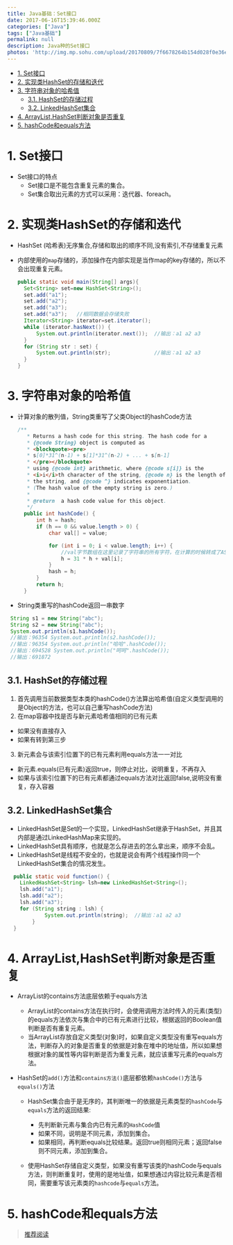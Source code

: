 ```yaml
---
title: Java基础：Set接口
date: 2017-06-16T15:39:46.000Z
categories: ["Java"]
tags: ["Java基础"]
permalink: null
description: Java种的Set接口
photos: 'http://img.mp.sohu.com/upload/20170809/7f6678264b154d028f0e36e9159c8e9a.png'
---
```


<!-- TOC -->

- [1. Set接口](#1-set接口)
- [2. 实现类HashSet的存储和迭代](#2-实现类hashset的存储和迭代)
- [3. 字符串对象的哈希值](#3-字符串对象的哈希值)
    - [3.1. HashSet的存储过程](#31-hashset的存储过程)
    - [3.2. LinkedHashSet集合](#32-linkedhashset集合)
- [4. ArrayList,HashSet判断对象是否重复](#4-arraylisthashset判断对象是否重复)
- [5. hashCode和equals方法](#5-hashcode和equals方法)

<!-- /TOC -->

# 1. Set接口

- Set接口的特点
  - Set接口是不能包含重复元素的集合。
  - Set集合取出元素的方式可以采用：迭代器、foreach。

# 2. 实现类HashSet的存储和迭代

- HashSet (哈希表)无序集合,存储和取出的顺序不同,没有索引,不存储重复元素
- 内部使用的`map`存储的，添加操作在内部实现是当作map的key存储的，所以不会出现重复元素。 <!-- more -->

  ```java
  public static void main(String[] args){
    Set<String> set=new HashSet<String>();
    set.add("a1");
    set.add("a2");
    set.add("a3");
    set.add("a3");   //相同数据会存储失败
    Iterator<String> iterator=set.iterator();
    while (iterator.hasNext()) {
        System.out.println(iterator.next());  //输出：a1 a2 a3
    }
    for (String str : set) {
        System.out.println(str);              //输出：a1 a2 a3
    }
  }
  ```

# 3. 字符串对象的哈希值

- 计算对象的散列值，String类重写了父类Object的hashCode方法

  ```java
  /**
     * Returns a hash code for this string. The hash code for a
     * {@code String} object is computed as
     * <blockquote><pre>
     * s[0]*31^(n-1) + s[1]*31^(n-2) + ... + s[n-1]
     * </pre></blockquote>
     * using {@code int} arithmetic, where {@code s[i]} is the
     * <i>i</i>th character of the string, {@code n} is the length of
     * the string, and {@code ^} indicates exponentiation.
     * (The hash value of the empty string is zero.)
     *
     * @return  a hash code value for this object.
     */
    public int hashCode() {
        int h = hash;
        if (h == 0 && value.length > 0) {
            char val[] = value;

            for (int i = 0; i < value.length; i++) {
                //val字节数组在这里记录了字符串的所有字符，在计算的时候转成了ASCII码参与运算。
                h = 31 * h + val[i];  
            }
            hash = h;
        }
        return h;
    }
  ```

- String类重写的hashCode返回一串数字

```java
 String s1 = new String("abc");
 String s2 = new String("abc");
 System.out.println(s1.hashCode());
 //输出：96354 System.out.println(s2.hashCode());
 //输出：96354 System.out.println("哈哈".hashCode());
 //输出：694528 System.out.println("呵呵".hashCode());
 //输出：691872
```

## 3.1. HashSet的存储过程

1. 首先调用当前数据类型本类的hashCode()方法算出哈希值(自定义类型调用的是Object的方法，也可以自己重写hashCode方法) 
2. 在map容器中找是否与新元素哈希值相同的已有元素
  - 如果没有直接存入
  - 如果有转到第三步 
3. 新元素会与该索引位置下的已有元素利用equals方法一一对比
  - 新元素.equals(已有元素)返回true，则停止对比，说明重复，不再存入
  - 如果与该索引位置下的已有元素都通过equals方法对比返回false,说明没有重复，存入容器

## 3.2. LinkedHashSet集合

- LinkedHashSet是Set的一个实现，LinkedHashSet继承于HashSet，并且其内部是通过LinkedHashMap来实现的。
- LinkedHashSet具有顺序，也就是怎么存进去的怎么拿出来，顺序不会乱。
- LinkedHashSet是线程不安全的，也就是说会有两个线程操作同一个LinkedHashSet集合的情况发生。

```java
  public static void function() {
    LinkedHashSet<String> lsh=new LinkedHashSet<String>();
    lsh.add("a1");
    lsh.add("a2");
    lsh.add("a3");
    for (String string : lsh) {
            System.out.println(string);  //输出：a1 a2 a3
        }
  }
```

# 4. ArrayList,HashSet判断对象是否重复

- ArrayList的contains方法底层依赖于equals方法

  - ArrayList的contains方法在执行时，会使用调用方法时传入的元素(类型)的equals方法依次与集合中的已有元素进行比较，根据返回的Boolean值判断是否有重复元素。
  - 当ArrayList存放自定义类型(对象)时，如果自定义类型没有重写equals方法，判断存入的对象是否重复的依据是对象在堆中的地址值，所以如果想根据对象的属性等内容判断是否为重复元素，就应该重写元素的equals方法。

- HashSet的`add()`方法和`contains方法()`底层都依赖`hashCode()`方法与`equals()`方法

  - HashSet集合由于是无序的，其判断唯一的依据是元素类型的`hashCode`与`equals`方法的返回结果:

    - 先判断新元素与集合内已有元素的`HashCode`值
    - 如果不同，说明是不同元素，添加到集合。
    - 如果相同，再判断equals比较结果。返回true则相同元素；返回false则不同元素，添加到集合。

  - 使用HashSet存储自定义类型，如果没有重写该类的hashCode与equals方法，则判断重复时，使用的是地址值，如果想通过内容比较元素是否相同，需要重写该元素类的`hashcode`与`equals`方法。

# 5. hashCode和equals方法

> [推荐阅读](http://www.cnblogs.com/Qian123/p/5703507.html)

